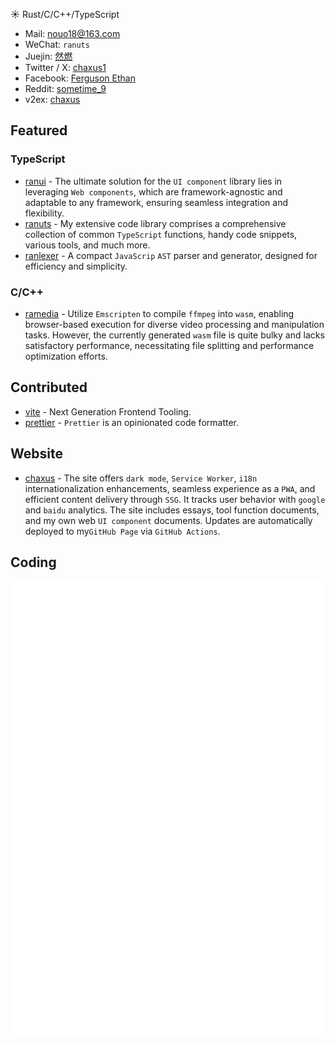 
<!--
<h2>☀️ hello world</h2>
- 👋 Hi, I’m chaxus
- 👀 I am an developer.
- 🌱 I’m currently learning FE.
✉️ Mail: 81380@163.com

- Before (2020 - 2024): Work for neworiental.
- Now: work for Longbridge.
-->

☀️ Rust/C/C++/TypeScript
- Mail: nouo18@163.com
- WeChat: `ranuts`
- Juejin: [然燃](https://juejin.cn/user/2981531263964718/posts)
- Twitter / X: [chaxus1](https://x.com/chaxus1)
- Facebook: [Ferguson Ethan](https://www.facebook.com/profile.php?id=61563949343290)
- Reddit: [sometime_9](https://www.reddit.com/user/sometime_9/)
- v2ex: [chaxus](https://www.v2ex.com/member/chaxus)

<!--
- Mail: 81380@163.com
- Linkedin: [Ferguson Ethan](https://www.linkedin.com/in/ferguson-ethan-3423752b9/)
-->
<h2>Featured</h2>

<h3>TypeScript</h3>

- [ranui](https://github.com/chaxus/ran) - The ultimate solution for the `UI component` library lies in leveraging `Web components`, which are framework-agnostic and adaptable to any framework, ensuring seamless integration and flexibility.
- [ranuts](https://github.com/chaxus/ran) - My extensive code library comprises a comprehensive collection of common `TypeScript` functions, handy code snippets, various tools, and much more.
- [ranlexer](https://github.com/chaxus/ranlexer) - A compact `JavaScrip` `AST` parser and generator, designed for efficiency and simplicity.

<h3>C/C++</h3>

- [ramedia](https://github.com/chaxus/ramedia) - Utilize `Emscripten` to compile `ffmpeg` into `wasm`, enabling browser-based execution for diverse video processing and manipulation tasks. However, the currently generated `wasm` file is quite bulky and lacks satisfactory performance, necessitating file splitting and performance optimization efforts.

<h2>Contributed</h2>

- [vite](https://github.com/vitejs/vite) - Next Generation Frontend Tooling.
- [prettier](https://github.com/prettier/prettier) - `Prettier` is an opinionated code formatter.

<h2>Website</h2>

- [chaxus](https://chaxus.github.io/ran/) - The site offers `dark mode`, `Service Worker`, `i18n` internationalization enhancements, seamless experience as a `PWA`, and efficient content delivery through `SSG`. It tracks user behavior with `google` and `baidu` analytics. The site includes essays, tool function documents, and my own web `UI component` documents. Updates are automatically deployed to my`GitHub Page` via `GitHub Actions`.

<h2>Coding</h2>

<div style="position:relative; display: flex; flex-wrap: nowrap;">
    <img style='position:absolute; z-index:1;' src='github-metrics.svg' alt="github-metrics.svg"/>
</div>

<!--
chaxus/chaxus is a ✨ special ✨ repository because its `README.md` (this file) appears on your GitHub profile.
You can click the Preview link to take a look at your changes.

<div style="display:flex;flex-flow:row nowarp;">
  <img align="" height="120px" src="https://github-readme-stats.vercel.app/api?username=chaxus&hide_title=true&hide_border=true&show_icons=true&include_all_commits=true&line_height=21&bg_color=0,EC6C6C,FFD479,FFFC79,73FA79&theme=graywhite&locale=en" />
  <img align="" height="120px" src="https://github-readme-stats.vercel.app/api/top-langs/?username=chaxus&hide_title=true&hide_border=true&layout=compact&bg_color=0,73FA79,73FDFF,D783FF&theme=graywhite&locale=en" />

</div>
 -->
<!--
<img align="" height="120px" src="https://github-readme-stats.vercel.app/api?username=chaxus&hide_title=true&hide_border=true&show_icons=true&include_all_commits=true&line_height=21&theme=buefy&locale=en" /> -->
<!-- <img align="center" src="https://github-readme-stats.vercel.app/api/top-langs/?username=chaxus&layout=compact&theme=buefy&hide_border=true" alt="" /> -->

[![Readme Card](https://github-readme-stats-one-bice.vercel.app/api?username=chaxus&show_icons=true&role=OWNER,ORGANIZATION_MEMBER,COLLABORATOR)](https://github.com/anuraghazra/github-readme-stats)

<div class="chaxus_hidden">
  <!-- <img src="https://profile-counter.glitch.me/chaxus/count.svg" style="width:0px;height:0px;" alt="chaxus"/>
  <img src="https://visitor-badge.laobi.icu/badge?page_id=chaxus" style="width:0px;height:0px;" alt="chaxus"/> -->
  <img src="https://count.getloli.com/get/@chaxus?theme=rule34" style="width:0px;height:0px;" alt="chaxus"/>  
</div>

<!-- - ✨   ✨ -->
